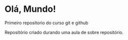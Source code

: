 # Olá, Mundo!
 Primeiro repositorio do curso git e github

 Repositório criado durando uma aula de sobre repositório.